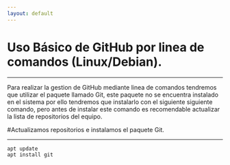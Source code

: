 ```yaml
---
layout: default
---
```


# [](#header-1)Uso Básico de GitHub por linea de comandos (Linux/Debian).
***
Para realizar la gestion de GitHub mediante linea de comandos tendremos que utilizar el paquete llamado Git, este paquete no se encuentra instalado en el sistema por ello tendremos que instalarlo con el siguiente siguiente comando, pero antes de instalar este comando es recomendable actualizar la lista de repositorios del equipo.
<dl>

#[](#header-3)Actualizamos repositorios e instalamos el paquete Git.
***
~~~
apt update
apt install git
~~~

<dt></dt>

